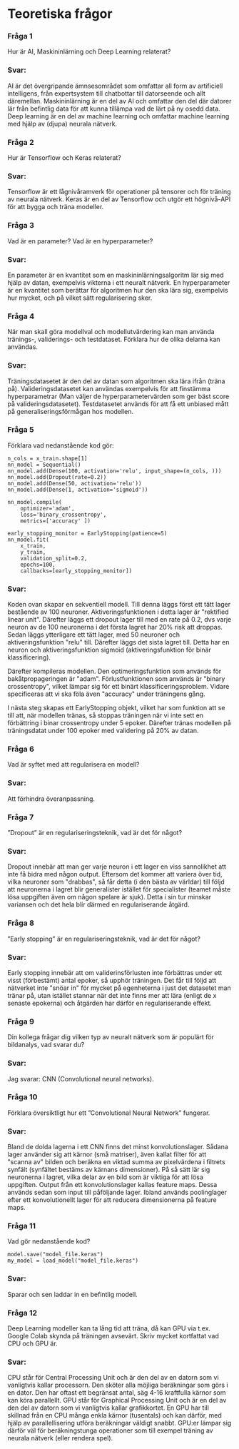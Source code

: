 # Teoretiska frågor

### Fråga 1
Hur är AI, Maskininlärning och Deep Learning relaterat?
### Svar:
AI är det övergripande ämnsesområdet som omfattar all form av artificiell intelligens, från expertsystem till chatbottar till datorseende och allt däremellan. Maskininlärning är en del av AI och omfattar den del där datorer lär från befintlig data för att kunna tillämpa vad de lärt på ny osedd
data. Deep learning är en del av machine learning och omfattar machine learning med hjälp av (djupa) neurala nätverk.

### Fråga 2
Hur är Tensorflow och Keras relaterat?
### Svar:
Tensorflow är ett lågnivåramverk för operationer på tensorer och för träning av neurala nätverk. Keras är en del av Tensorflow och utgör ett högnivå-API för att bygga och träna modeller.

### Fråga 3
Vad är en parameter? Vad är en hyperparameter?
### Svar:
En parameter är en kvantitet som en maskininlärningsalgoritm lär sig med hjälp av datan, exempelvis vikterna i ett neuralt nätverk. En hyperparameter
är en kvantitet som berättar för algoritmen hur den ska lära sig, exempelvis hur mycket, och på vilket sätt regularisering sker.

### Fråga 4
När man skall göra modellval och modellutvärdering kan man använda tränings-, validerings- och testdataset. Förklara hur de olika delarna kan användas.
### Svar:
Träningsdatasetet är den del av datan som algoritmen ska lära ifrån (träna på). Valideringsdatasetet kan användas exempelvis för att finstämma hyperparametrar (Man väljer de hyperparametervärden som ger bäst score på valideringsdatasetet). Testdatasetet används för att få ett unbiased mått 
på generaliseringsförmågan hos modellen.

### Fråga 5
Förklara vad nedanstående kod gör:

    n_cols = x_train.shape[1]
    nn_model = Sequential()
    nn_model.add(Dense(100, activation='relu', input_shape=(n_cols, )))
    nn_model.add(Dropout(rate=0.2))
    nn_model.add(Dense(50, activation='relu'))
    nn_model.add(Dense(1, activation='sigmoid'))
    
    nn_model.compile(
        optimizer='adam',
        loss='binary_crossentropy',
        metrics=['accuracy' ])
    
    early_stopping_monitor = EarlyStopping(patience=5)
    nn_model.fit(
        x_train,
        y_train,
        validation_split=0.2,
        epochs=100,
        callbacks=[early_stopping_monitor])

### Svar:
Koden ovan skapar en sekventiell modell. Till denna läggs först ett tätt lager bestående av 100 neuroner. Aktiveringsfunktionen i detta lager är "rektified linear unit". Därefter läggs ett dropout lager till med en rate på 0.2, dvs varje neuron av de 100 neuronerna i det första lagret har 20%
risk att droppas. Sedan läggs ytterligare ett tätt lager, med 50 neuroner och aktiveringsfunktion "relu" till. Därefter läggs det sista lagret till. Detta har en neuron och aktiveringsfunktion sigmoid (aktiveringsfunktion för binär klassificering).

Därefter kompileras modellen. Den optimeringsfunktion som används för bakåtpropageringen är "adam". Förlustfunktionen som används är "binary crossentropy", vilket lämpar sig för ett binärt klassificeringsproblem. Vidare specificeras att vi ska föla även "accuracy" under träningens gång.

I nästa steg skapas ett EarlyStopping objekt, vilket har som funktion att se till att, när modellen tränas, så stoppas träningen när vi inte sett en förbättring i binar crossentropy under 5 epoker. Därefter tränas modellen på träningsdatat under 100 epoker med validering på 20% av datan.

### Fråga 6
Vad är syftet med att regularisera en modell?
### Svar:
Att förhindra överanpassning.

### Fråga 7
”Dropout” är en regulariseringsteknik, vad är det för något?
### Svar:
Dropout innebär att man ger varje neuron i ett lager en viss sannolikhet att inte få bidra med någon output. Eftersom det kommer att variera över tid, vilka neuroner som "drabbas", så får detta (i den bästa av världar) till följd att neuronerna i lagret blir generalister istället för specialister (teamet måste lösa uppgiften även om någon spelare är sjuk). Detta i sin tur minskar variansen och det hela blir därmed en regulariserande åtgärd.

### Fråga 8
”Early stopping” är en regulariseringsteknik, vad är det för något?
### Svar:
Early stopping innebär att om validerinsförlusten inte förbättras under ett visst (förbestämt) antal epoker, så upphör träningen. Det får till följd att nätverket inte "snöar in" för mycket på egenheterna i just det datasetet man tränar på, utan istället stannar när det inte finns mer att lära (enligt de x senaste epokerna) och åtgärden har därför en regulariserande effekt.

### Fråga 9
Din kollega frågar dig vilken typ av neuralt nätverk som är populärt för bildanalys, vad svarar du?
### Svar:
Jag svarar: CNN (Convolutional neural networks).

### Fråga 10
Förklara översiktligt hur ett ”Convolutional Neural Network” fungerar.

### Svar:
Bland de dolda lagerna i ett CNN finns det minst konvolutionslager. Sådana lager använder sig att kärnor (små matriser), även kallat filter för att "scanna av" bilden och beräkna en viktad summa av pixelvärdena i filtrets synfält (synfältet bestäms av kärnans dimensioner). På så sätt lär sig neuronerna i lagret, vilka delar av en bild som är viktiga för att lösa uppgiften. Output från ett konvolutionslager kallas feature maps. Dessa används sedan som input till påföljande lager. Ibland används poolinglager efter ett konvolutionellt lager för att reducera dimensionerna på feature maps.

### Fråga 11
Vad gör nedanstående kod?

    model.save("model_file.keras")
    my_model = load_model("model_file.keras")

### Svar:
Sparar och sen laddar in en befintlig modell.

### Fråga 12
Deep Learning modeller kan ta lång tid att träna, då kan GPU via t.ex. Google Colab skynda på träningen avsevärt. Skriv mycket kortfattat vad CPU och GPU är.

### Svar:
CPU står för Central Processing Unit och är den del av en datorn som vi vanligtvis kallar processorn. Den sköter alla möjliga beräkningar som görs i en dator. Den har oftast ett begränsat antal, säg 4-16 kraftfulla kärnor som kan köra parallellt. GPU står för Graphical Processing Unit och är en del av den del av datorn som vi vanligtvis kallar grafikkortet. En GPU har till skillnad från en CPU många enkla kärnor (tusentals) och kan därför, med hjälp av parallellisering utföra beräkningar väldigt snabbt. GPU:er lämpar sig därför väl för beräkningstunga operationer som till exempel träning av neurala nätverk (eller rendera spel).




